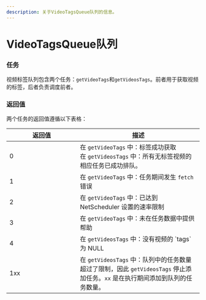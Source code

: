 ```yaml
---
description: 关于VideoTagsQueue队列的信息。
---
```


# VideoTagsQueue队列

### 任务

视频标签队列包含两个任务：`getVideoTags`和`getVideosTags`。前者用于获取视频的标签，后者负责调度前者。

### 返回值

两个任务的返回值遵循以下表格：

<table><thead><tr><th width="168">返回值</th><th>描述</th></tr></thead><tbody><tr><td>0</td><td>在 <code>getVideoTags</code> 中：标签成功获取<br>在 <code>getVideosTags</code> 中：所有无标签视频的相应任务已成功排队。</td></tr><tr><td>1</td><td>在 <code>getVideoTags</code> 中：任务期间发生 <code>fetch</code> 错误</td></tr><tr><td>2</td><td>在 <code>getVideoTags</code> 中：已达到 NetScheduler 设置的速率限制</td></tr><tr><td>3</td><td>在 <code>getVideoTags</code> 中：未在任务数据中提供帮助</td></tr><tr><td>4</td><td>在 <code>getVideosTags</code> 中：没有视频的 `tags` 为 NULL</td></tr><tr><td>1xx</td><td>在 <code>getVideosTags</code> 中：队列中的任务数量超过了限制，因此 <code>getVideosTags</code> 停止添加任务。<code>xx</code> 是在执行期间添加到队列的任务数量。</td></tr></tbody></table>
